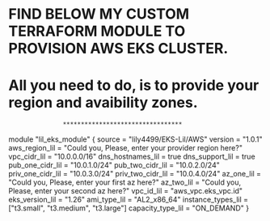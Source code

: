 # FIND BELOW MY CUSTOM TERRAFORM MODULE TO PROVISION AWS EKS CLUSTER.
# All you need to do, is to provide your region and avaibility zones.

                   *********************************

module "lil_eks_module" { 
source = "lily4499/EKS-Lil/AWS"
version = "1.0.1" 
aws_region_lil = "Could you, Please, enter your provider region here?" 	vpc_cidr_lil = "10.0.0.0/16" 
dns_hostnames_lil = true 
dns_support_lil = true 
pub_one_cidr_lil = "10.0.1.0/24" 
pub_two_cidr_lil = "10.0.2.0/24" 
priv_one_cidr_lil = "10.0.3.0/24" 
priv_two_cidr_lil = "10.0.4.0/24" 
az_one_lil = "Could you, Please, enter your first az here?" 
az_two_lil = "Could you, Please, enter your second az here?" 
vpc_id_lil = "aws_vpc.eks_vpc.id" 
eks_version_lil = "1.26" 
ami_type_lil = "AL2_x86_64" 
instance_types_lil = ["t3.small", "t3.medium", "t3.large"] 
capacity_type_lil = "ON_DEMAND"
}
